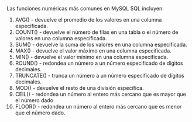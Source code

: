 Las funciones numéricas más comunes en MySQL SQL incluyen:

1.  AVG() - devuelve el promedio de los valores en una columna especificada.
2.  COUNT() - devuelve el número de filas en una tabla o el número de valores en una columna especificada.
3.  SUM() - devuelve la suma de los valores en una columna especificada.
4.  MAX() - devuelve el valor máximo en una columna especificada.
5.  MIN() - devuelve el valor mínimo en una columna especificada.
6.  ROUND() - redondea un número a un número especificado de dígitos decimales.
7.  TRUNCATE() - trunca un número a un número especificado de dígitos decimales.
8.  MOD() - devuelve el resto de una división específica.
9.  CEIL() - redondea un número al entero más cercano que es mayor que el número dado
10.  FLOOR() - redondea un número al entero más cercano que es menor que el número dado.

